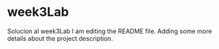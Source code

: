 # week3Lab
Solucion al week3Lab
I am editing the README file. Adding some more details about the project description.
